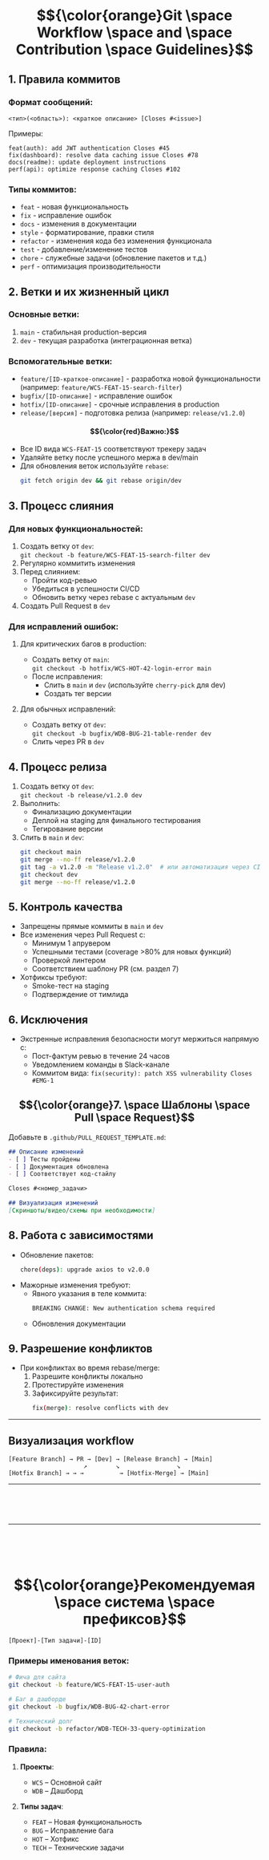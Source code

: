 # $${\color{orange}Git \space Workflow \space and \space Contribution \space Guidelines}$$

## 1. Правила коммитов
### Формат сообщений:
`<тип>(<область>): <краткое описание> [Closes #<issue>]`

Примеры:
```
feat(auth): add JWT authentication Closes #45
fix(dashboard): resolve data caching issue Closes #78
docs(readme): update deployment instructions
perf(api): optimize response caching Closes #102
```

### Типы коммитов:
- `feat` - новая функциональность
- `fix` - исправление ошибок
- `docs` - изменения в документации
- `style` - форматирование, правки стиля
- `refactor` - изменения кода без изменения функционала
- `test` - добавление/изменение тестов
- `chore` - служебные задачи (обновление пакетов и т.д.)
- `perf` - оптимизация производительности

## 2. Ветки и их жизненный цикл

### Основные ветки:
1. `main` - стабильная production-версия
2. `dev` - текущая разработка (интеграционная ветка)

### Вспомогательные ветки:
- `feature/[ID-краткое-описание]` - разработка новой функциональности (например: `feature/WCS-FEAT-15-search-filter`)
- `bugfix/[ID-описание]` - исправление ошибок
- `hotfix/[ID-описание]` - срочные исправления в production
- `release/[версия]` - подготовка релиза (например: `release/v1.2.0`)

#### $${\color{red}Важно:}$$
- Все ID вида `WCS-FEAT-15` соответствуют трекеру задач
- Удаляйте ветку после успешного мержа в dev/main
- Для обновления веток используйте `rebase`:  
  ```bash
  git fetch origin dev && git rebase origin/dev
  ```

## 3. Процесс слияния

### Для новых функциональностей:
1. Создать ветку от `dev`:  
   `git checkout -b feature/WCS-FEAT-15-search-filter dev`
2. Регулярно коммитить изменения
3. Перед слиянием:
   - Пройти код-ревью
   - Убедиться в успешности CI/CD
   - Обновить ветку через rebase с актуальным `dev`
4. Создать Pull Request в `dev`

### Для исправлений ошибок:
1. Для критических багов в production:
   - Создать ветку от `main`:  
     `git checkout -b hotfix/WCS-HOT-42-login-error main`
   - После исправления:
     - Слить в `main` и `dev` (используйте `cherry-pick` для dev)
     - Создать тег версии

2. Для обычных исправлений:
   - Создать ветку от `dev`:  
     `git checkout -b bugfix/WDB-BUG-21-table-render dev`
   - Слить через PR в `dev`

## 4. Процесс релиза
1. Создать ветку от `dev`:  
   `git checkout -b release/v1.2.0 dev`
2. Выполнить:
   - Финализацию документации
   - Деплой на staging для финального тестирования
   - Тегирование версии
3. Слить в `main` и `dev`:
   ```bash
   git checkout main
   git merge --no-ff release/v1.2.0
   git tag -a v1.2.0 -m "Release v1.2.0"  # или автоматизация через CI/CD
   git checkout dev
   git merge --no-ff release/v1.2.0
   ```

## 5. Контроль качества
- Запрещены прямые коммиты в `main` и `dev`
- Все изменения через Pull Request с:
  - Минимум 1 апрувером
  - Успешными тестами (coverage >80% для новых функций)
  - Проверкой линтером
  - Соответствием шаблону PR (см. раздел 7)
- Хотфиксы требуют:
  - Smoke-тест на staging
  - Подтверждение от тимлида

## 6. Исключения
- Экстренные исправления безопасности могут мержиться напрямую с:
  - Пост-фактум ревью в течение 24 часов
  - Уведомлением команды в Slack-канале
  - Коммитом вида: `fix(security): patch XSS vulnerability Closes #EMG-1`

## $${\color{orange}7. \space Шаблоны \space Pull \space Request}$$
Добавьте в `.github/PULL_REQUEST_TEMPLATE.md`:
```markdown
## Описание изменений
- [ ] Тесты пройдены
- [ ] Документация обновлена
- [ ] Соответствует код-стайлу

Closes #<номер_задачи>

## Визуализация изменений
[Скриншоты/видео/схемы при необходимости]
```

## 8. Работа с зависимостями
- Обновление пакетов:  
  ```bash
  chore(deps): upgrade axios to v2.0.0
  ```
- Мажорные изменения требуют:
  - Явного указания в теле коммита:
    ```bash
    BREAKING CHANGE: New authentication schema required
    ```
  - Обновления документации

## 9. Разрешение конфликтов
- При конфликтах во время rebase/merge:
  1. Разрешите конфликты локально
  2. Протестируйте изменения
  3. Зафиксируйте результат:
     ```bash
     fix(merge): resolve conflicts with dev
     ```

---

## Визуализация workflow
```
[Feature Branch] → PR → [Dev] → [Release Branch] → [Main]  
                     ↗        ↘                ↘  
[Hotfix Branch] → → →          → [Hotfix-Merge] → [Main]
```

---

<br/>
<br/>
<br/>

---

<br/>
<br/>
<br/>

# $${\color{orange}Рекомендуемая \space система \space префиксов}$$
```
[Проект]-[Тип задачи]-[ID]
```

### Примеры именования веток:
```bash
# Фича для сайта
git checkout -b feature/WCS-FEAT-15-user-auth

# Баг в дашборде
git checkout -b bugfix/WDB-BUG-42-chart-error

# Технический долг
git checkout -b refactor/WDB-TECH-33-query-optimization
```

### Правила:
1. **Проекты**:
   - `WCS` – Основной сайт
   - `WDB` – Дашборд

2. **Типы задач**:
   - `FEAT` – Новая функциональность
   - `BUG` – Исправление бага
   - `HOT` – Хотфикс
   - `TECH` – Технические задачи
